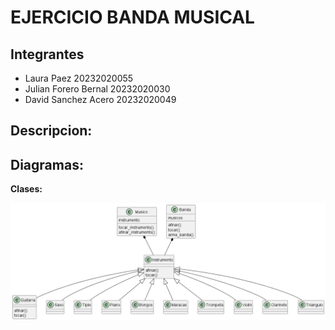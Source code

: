 # EJERCICIO BANDA MUSICAL
## Integrantes
- Laura Paez 20232020055
- Julian Forero Bernal 20232020030
- David Sanchez Acero 20232020049
 
## Descripcion:

## Diagramas:
__Clases:__

![Diagrama clases](out/clases/banda.png)